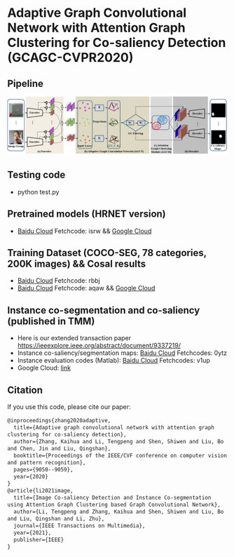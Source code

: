 # Adaptive Graph Convolutional Network with Attention Graph Clustering for Co-saliency Detection (GCAGC-CVPR2020)
## Pipeline
![pipeline](https://github.com/ltp1995/GCAGC-CVPR2020/blob/master/maps/pipeline.png)
## Testing code
* python test.py
## Pretrained models (HRNET version)
* [Baidu Cloud](https://pan.baidu.com/s/1C4pX_akexLHe7fTWtWHxlw) Fetchcode: isrw && [Google Cloud](https://drive.google.com/file/d/1rStw0BybbGjARLfEEwcGuxuDv0oQoBFY/view?usp=sharing)
## Training Dataset (COCO-SEG, 78 categories, 200K images) && Cosal results
* [Baidu Cloud](https://pan.baidu.com/s/1_8wDB52k-FUqUZHTMCZ2vA) Fetchcode: rbbj 
* [Baidu Cloud](https://pan.baidu.com/s/1x4t9hp1JIKKirI9s8Vsy1w) Fetchcode: aqaw && [Google Cloud](https://drive.google.com/file/d/1rStw0BybbGjARLfEEwcGuxuDv0oQoBFY/view?usp=sharing)

## Instance co-segmentation and co-saliency (published in TMM)
* Here is our extended transaction paper https://ieeexplore.ieee.org/abstract/document/9337219/
* Instance co-saliency/segmentation maps:
  [Baidu Cloud](https://pan.baidu.com/s/1Y0rTjkYnVfwfQhNEE3SQOQ) Fetchcodes: 0ytz 
* Instance evaluation codes (Matlab):
  [Baidu Cloud](https://pan.baidu.com/s/1QiC5GFcJ8YmeA7gb7y57sQ) Fetchcodes: v1up 
* Google Cloud:
  [link](https://drive.google.com/file/d/1rStw0BybbGjARLfEEwcGuxuDv0oQoBFY/view?usp=sharing)

## Citation
If you use this code, please cite our paper:
```
@inproceedings{zhang2020adaptive,
  title={Adaptive graph convolutional network with attention graph clustering for co-saliency detection},
  author={Zhang, Kaihua and Li, Tengpeng and Shen, Shiwen and Liu, Bo and Chen, Jin and Liu, Qingshan},
  booktitle={Proceedings of the IEEE/CVF conference on computer vision and pattern recognition},
  pages={9050--9059},
  year={2020}
}
@article{li2021image,
  title={Image Co-saliency Detection and Instance Co-segmentation using Attention Graph Clustering based Graph Convolutional Network},
  author={Li, Tengpeng and Zhang, Kaihua and Shen, Shiwen and Liu, Bo and Liu, Qingshan and Li, Zhu},
  journal={IEEE Transactions on Multimedia},
  year={2021},
  publisher={IEEE}
}
```


